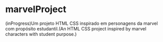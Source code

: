 # marvelProject
(inProgress)Um projeto HTML CSS inspirado em personagens da marvel com propósito estudantil.(An HTML CSS project inspired by marvel characters with student purpose.)
